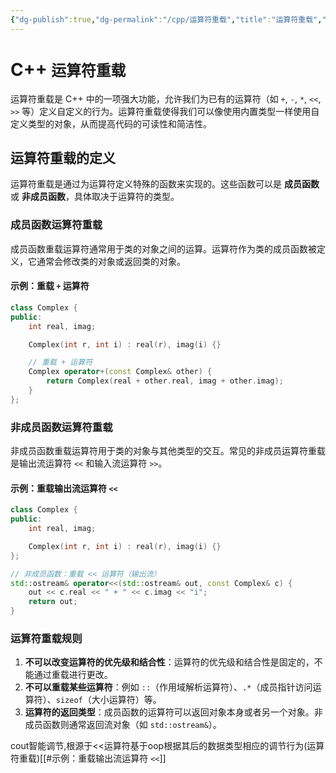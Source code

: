 ```yaml
---
{"dg-publish":true,"dg-permalink":"/cpp/运算符重载","title":"运算符重载","permalink":"/cpp/运算符重载/","dgPassFrontmatter":true}
---
```




# C++ `运算符重载`
运算符重载是 C++ 中的一项强大功能，允许我们为已有的运算符（如 `+`, `-`, `*`, `<<`, `>>` 等）定义自定义的行为。运算符重载使得我们可以像使用内置类型一样使用自定义类型的对象，从而提高代码的可读性和简洁性。

## 运算符重载的定义
运算符重载是通过为运算符定义特殊的函数来实现的。这些函数可以是 **成员函数** 或 **非成员函数**，具体取决于运算符的类型。

### 成员函数运算符重载
成员函数重载运算符通常用于类的对象之间的运算。运算符作为类的成员函数被定义，它通常会修改类的对象或返回类的对象。

#### 示例：重载 `+` 运算符
```cpp
class Complex {
public:
    int real, imag;

    Complex(int r, int i) : real(r), imag(i) {}

    // 重载 + 运算符
    Complex operator+(const Complex& other) {
        return Complex(real + other.real, imag + other.imag);
    }
};
```


### 非成员函数运算符重载
非成员函数重载运算符用于类的对象与其他类型的交互。常见的非成员运算符重载是输出流运算符 `<<` 和输入流运算符 `>>`。

#### 示例：重载输出流运算符 `<<`
```cpp
class Complex {
public:
    int real, imag;

    Complex(int r, int i) : real(r), imag(i) {}
};

// 非成员函数：重载 << 运算符（输出流）
std::ostream& operator<<(std::ostream& out, const Complex& c) {
    out << c.real << " + " << c.imag << "i";
    return out;
}

```


### 运算符重载规则
1. **不可以改变运算符的优先级和结合性**：运算符的优先级和结合性是固定的，不能通过重载进行更改。
2. **不可以重载某些运算符**：例如 `::`（作用域解析运算符）、`.*`（成员指针访问运算符）、`sizeof`（大小运算符）等。
3. **运算符的返回类型**：成员函数的运算符可以返回对象本身或者另一个对象。非成员函数则通常返回流对象（如 `std::ostream&`）。


cout智能调节,根源于<<运算符基于oop根据其后的数据类型相应的调节行为(运算符重载)[[#示例：重载输出流运算符 `<<`]]
